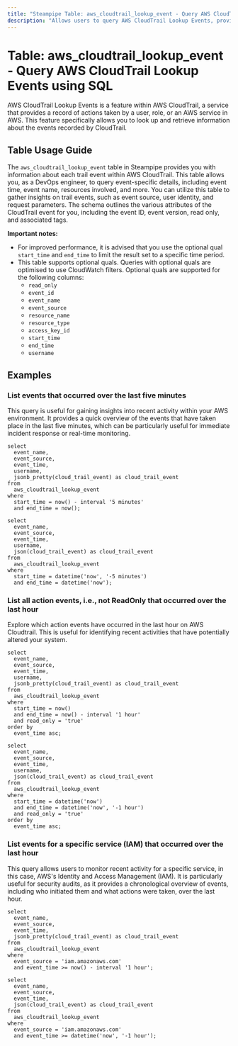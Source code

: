 ```yaml
---
title: "Steampipe Table: aws_cloudtrail_lookup_event - Query AWS CloudTrail Lookup Events using SQL"
description: "Allows users to query AWS CloudTrail Lookup Events, providing information about each trail event within AWS CloudTrail. The table can be used to retrieve details such as the event time, event name, resources involved, and much more."
---
```


# Table: aws_cloudtrail_lookup_event - Query AWS CloudTrail Lookup Events using SQL

AWS CloudTrail Lookup Events is a feature within AWS CloudTrail, a service that provides a record of actions taken by a user, role, or an AWS service in AWS. This feature specifically allows you to look up and retrieve information about the events recorded by CloudTrail.

## Table Usage Guide

The `aws_cloudtrail_lookup_event` table in Steampipe provides you with information about each trail event within AWS CloudTrail. This table allows you, as a DevOps engineer, to query event-specific details, including event time, event name, resources involved, and more. You can utilize this table to gather insights on trail events, such as event source, user identity, and request parameters. The schema outlines the various attributes of the CloudTrail event for you, including the event ID, event version, read only, and associated tags.

**Important notes:**
- For improved performance, it is advised that you use the optional qual `start_time` and `end_time` to limit the result set to a specific time period.
- This table supports optional quals. Queries with optional quals are optimised to use CloudWatch filters. Optional quals are supported for the following columns:
  - `read_only`
  - `event_id`
  - `event_name`
  - `event_source`
  - `resource_name`
  - `resource_type`
  - `access_key_id`
  - `start_time`
  - `end_time`
  - `username`

## Examples

### List events that occurred over the last five minutes
This query is useful for gaining insights into recent activity within your AWS environment. It provides a quick overview of the events that have taken place in the last five minutes, which can be particularly useful for immediate incident response or real-time monitoring.

```sql+postgres
select
  event_name,
  event_source,
  event_time,
  username,
  jsonb_pretty(cloud_trail_event) as cloud_trail_event
from
  aws_cloudtrail_lookup_event
where
  start_time = now() - interval '5 minutes'
  and end_time = now();
```

```sql+sqlite
select
  event_name,
  event_source,
  event_time,
  username,
  json(cloud_trail_event) as cloud_trail_event
from
  aws_cloudtrail_lookup_event
where
  start_time = datetime('now', '-5 minutes')
  and end_time = datetime('now');
```

### List all action events, i.e., not ReadOnly that occurred over the last hour
Explore which action events have occurred in the last hour on AWS Cloudtrail. This is useful for identifying recent activities that have potentially altered your system.

```sql+postgres
select
  event_name,
  event_source,
  event_time,
  username,
  jsonb_pretty(cloud_trail_event) as cloud_trail_event
from
  aws_cloudtrail_lookup_event
where
  start_time = now()
  and end_time = now() - interval '1 hour'
  and read_only = 'true'
order by
  event_time asc;
```

```sql+sqlite
select
  event_name,
  event_source,
  event_time,
  username,
  json(cloud_trail_event) as cloud_trail_event
from
  aws_cloudtrail_lookup_event
where
  start_time = datetime('now')
  and end_time = datetime('now', '-1 hour')
  and read_only = 'true'
order by
  event_time asc;
```

### List events for a specific service (IAM) that occurred over the last hour
This query allows users to monitor recent activity for a specific service, in this case, AWS's Identity and Access Management (IAM). It is particularly useful for security audits, as it provides a chronological overview of events, including who initiated them and what actions were taken, over the last hour.

```sql+postgres
select
  event_name,
  event_source,
  event_time,
  jsonb_pretty(cloud_trail_event) as cloud_trail_event
from
  aws_cloudtrail_lookup_event
where
  event_source = 'iam.amazonaws.com'
  and event_time >= now() - interval '1 hour';
```

```sql+sqlite
select
  event_name,
  event_source,
  event_time,
  json(cloud_trail_event) as cloud_trail_event
from
  aws_cloudtrail_lookup_event
where
  event_source = 'iam.amazonaws.com'
  and event_time >= datetime('now', '-1 hour');
```